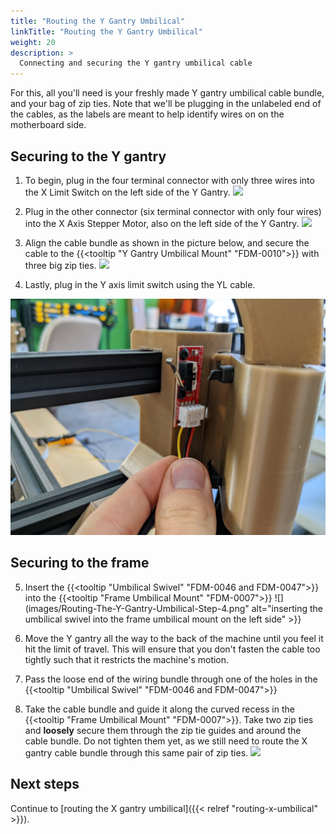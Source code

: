 ```yaml
---
title: "Routing the Y Gantry Umbilical"
linkTitle: "Routing the Y Gantry Umbilical"
weight: 20
description: >
  Connecting and securing the Y gantry umbilical cable
---
```


For this, all you'll need is your freshly made Y gantry umbilical cable bundle, and your bag of zip ties. Note that we'll be plugging in the unlabeled end of the cables, as the labels are meant to help identify wires on on the motherboard side.

## Securing to the Y gantry

1. To begin, plug in the four terminal connector with only three wires into the X Limit Switch on the left side of the Y Gantry.
  ![](images/IMG_0793.JPG)

2. Plug in the other connector (six terminal connector with only four wires) into the X Axis Stepper Motor, also on the left side of the Y Gantry.
  ![](images/IMG_0792.JPG)

3. Align the cable bundle as shown in the picture below, and secure the cable to the {{<tooltip "Y Gantry Umbilical Mount" "FDM-0010">}} with three big zip ties.
  ![](images/IMG_0794.JPG)

4. Lastly, plug in the Y axis limit switch using the YL cable.

![](images/plugging-in-y-limit.jpg)

## Securing to the frame

5. Insert the {{<tooltip "Umbilical Swivel" "FDM-0046 and FDM-0047">}} into the {{<tooltip "Frame Umbilical Mount" "FDM-0007">}}
  ![](images/Routing-The-Y-Gantry-Umbilical-Step-4.png" alt="inserting the umbilical swivel into the frame umbilical mount on the left side" >}}

6. Move the Y gantry all the way to the back of the machine until you feel it hit the limit of travel. This will ensure that you don't fasten the cable too tightly such that it restricts the machine's motion.

7. Pass the loose end of the wiring bundle through one of the holes in the {{<tooltip "Umbilical Swivel" "FDM-0046 and FDM-0047">}}

8. Take the cable bundle and guide it along the curved recess in the {{<tooltip "Frame Umbilical Mount" "FDM-0007">}}. Take two zip ties and **loosely** secure them through the zip tie guides and around the cable bundle. Do not tighten them yet, as we still need to route the X gantry cable bundle through this same pair of zip ties.
  ![](images/IMG_0797.JPG)

## Next steps

Continue to [routing the X gantry umbilical]({{< relref "routing-x-umbilical" >}}).
